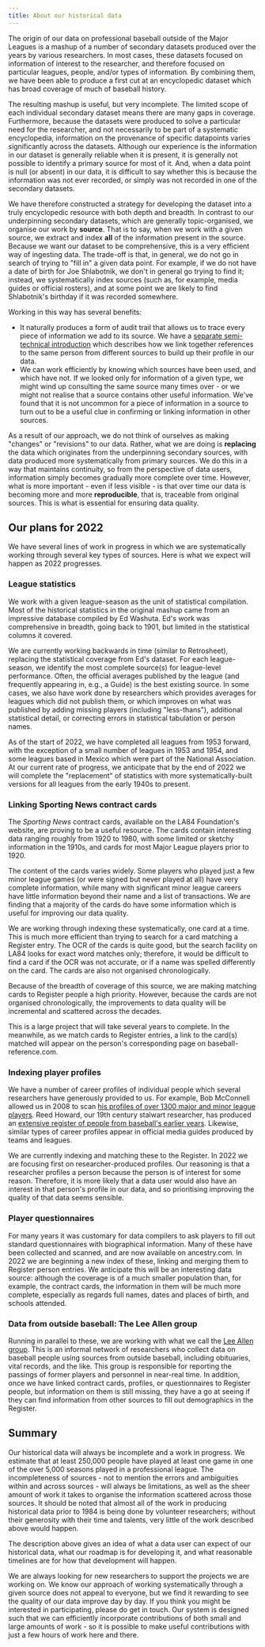 ```yaml
---
title: About our historical data
---
```


The origin of our data on professional baseball outside of the Major Leagues is a 
mashup of a number of secondary datasets produced over the years by various researchers.
In most cases, these datasets focused on information of interest to the researcher,
and therefore focused on particular leagues, people, and/or types of information.
By combining them, we have been able to produce a first cut at an encyclopedic
dataset which has broad coverage of much of baseball history.

The resulting mashup is useful, but very incomplete.  The limited scope of each
individual secondary dataset means there are many gaps in coverage.
Furthermore, because the datasets were produced to solve a particular need for
the researcher, and not necessarily to be part of a systematic encyclopedia,
information on the provenance of specific datapoints varies significantly across
the datasets.  Although our experience is the information in our dataset is
generally reliable when it is present, it is generally not possible to identify
a primary source for most of it.  And, when a data point is null (or absent)
in our data, it is difficult to say whether this is because the information
was not ever recorded, or simply was not recorded in one of the secondary
datasets.

We have therefore constructed a strategy for developing the dataset into
a truly encyclopedic resource with both depth and breadth.
In contrast to our underpinning secondary datasets, which are generally topic-organised,
we organise our work by **source**.  That is to say, when we work with a given source,
we extract and index **all** of the information present in the source.
Because we want our dataset to be comprehensive, this is a very efficient way of
ingesting data.  The trade-off is that, in general, we do not go in search of
trying to "fill in" a given data point.  For example, if we do not have a date of
birth for Joe Shlabotnik, we don't in general go trying to find it; instead, we
systematically index sources (such as, for example, media guides or official rosters),
and at some point we are likely to find Shlabotnik's birthday if it was recorded
somewhere.

Working in this way has several benefits:
* It naturally produces a form of audit trail that allows us to trace every
  piece of information we add to its source.  We have a [separate semi-technical
  introduction](bioclusters) which describes how we link together references
  to the same person from different sources to build up their profile in our
  data.
* We can work efficiently by knowing which sources have been used, and which have
  not.  If we looked only for information of a given type, we might wind up
  consulting the same source many times over - or we might not realise that a
  source contains other useful information.  We've found that it is not uncommon
  for a piece of information in a source to turn out to be a useful clue in
  confirming or linking information in other sources.
  
As a result of our approach, we do not think of ourselves as making "changes" or
"revisions" to our data.  Rather, what we are doing is **replacing** the data
which originates from the underpinning secondary sources, with data produced
more systematically from primary sources.  We do this in a way that maintains
continuity, so from the perspective of data users, information simply becomes
gradually more complete over time.  However, what is more important - even if
less visible - is that over time our data is becoming more and more
**reproducible**, that is, traceable from original sources.  This is what is
essential for ensuring data quality.

## Our plans for 2022

We have several lines of work in progress in which we are systematically working
through several key types of sources.  Here is what we expect will happen as
2022 progresses.

### League statistics

We work with a given league-season as the unit of statistical compilation.
Most of the historical statistics in the original mashup came from an impressive
database compiled by Ed Washuta.  Ed's work was comprehensive in breadth, going
back to 1901, but limited in the statistical columns it covered.

We are currently working backwards in time (similar to Retrosheet), replacing
the statistical coverage from Ed's dataset.  For each league-season, we identify
the most complete source(s) for league-level performance.  Often, the official
averages published by the league (and frequently appearing in, e.g., a Guide)
is the best existing source.  In some cases, we also have work done by researchers
which provides averages for leagues which did not publish them, or which improves
on what was published by adding missing players (including "less-thans"),
additional statistical detail, or correcting errors in statistical tabulation or
person names.

As of the start of 2022, we have completed all leagues from 1953 forward,
with the exception of a small number of leagues in 1953 and 1954, and some
leagues based in Mexico which were part of the National Association.
At our current rate of progress, we anticipate that by the end of 2022 we will
complete the "replacement" of statistics with more systematically-built versions
for all leagues from the early 1940s to present.

### Linking Sporting News contract cards

The _Sporting News_ contract cards, available on the LA84 Foundation's website,
are proving to be a useful resource.  The cards contain interesting data ranging
roughly from 1920 to 1980, with some limited or sketchy information in the 1910s,
and cards for most Major League players prior to 1920.

The content of the cards varies widely.  Some players who played just a few minor
league games (or were signed but never played at all) have very complete information,
while many with significant minor league careers have little information beyond
their name and a list of transactions.  We are finding that a majority of the cards
do have some information which is useful for improving our data quality.

We are working through indexing these systematically, one card at a time.  This is much more
efficient than trying to search for a card matching a Register entry.  The OCR of
the cards is quite good, but the search facility on LA84 looks for exact word
matches only; therefore, it would be difficult to find a card if the OCR was not
accurate, or if a name was spelled differently on the card.
The cards are also not organised chronologically.

Because of the breadth of coverage of this source, we are making matching cards
to Register people a high priority.  However, because the cards are not organised
chronologically, the improvements to data quality will be incremental and scattered
across the decades.

This is a large project that will take several years to complete.  In the meanwhile,
as we match cards to Register entries, a link to the card(s) matched will appear
on the person's corresponding page on baseball-reference.com.


### Indexing player profiles

We have a number of career profiles of individual people which several researchers
have generously provided to us.  For example, Bob McConnell allowed us in 2008
to scan [his profiles of over 1300 major and minor league players](https://www.dropbox.com/sh/rntugcqba320uau/AAAVXoRuZ87axOS2R8MvMvr1a?dl=0).
Reed Howard, our 19th century stalwart researcher, has produced an
[extensive register of people from baseball's earlier years](../reports/howard).
Likewise, similar types of career profiles appear in official media guides produced
by teams and leagues.

We are currently indexing and matching these to the Register.  In 2022 we are focusing
first on researcher-produced profiles.  Our reasoning is that a researcher profiles a person
because the person is of interest for some reason.  Therefore, it is more likely that a
data user would also have an interest in that person's profile in our data, and so prioritising
improving the quality of that data seems sensible.


### Player questionnaires

For many years it was customary for data compilers to ask players to fill out standard
questionnaires with biographical information.  Many of these have been collected and
scanned, and are now available on ancestry.com.  In 2022 we are beginning a new index
of these, linking and merging them to Register person entries.  We anticipate this will be
an interesting data source: although the coverage is of a much smaller population than,
for example, the contract cards, the information in them will be much more complete,
especially as regards full names, dates and places of birth, and schools attended.


### Data from outside baseball: The Lee Allen group

Running in parallel to these, we are working with what we call the
[Lee Allen group](leeallen).  This is an informal network of researchers who collect
data on baseball people using sources from outside baseball, including obituaries, vital
records, and the like.  This group is responsible for reporting the passings of former
players and personnel in near-real time.  In addition, once we have linked contract cards,
profiles, or questionnaires to Register people, but information on them is still missing,
they have a go at seeing if they can find information from other sources to fill out
demographics in the Register.


## Summary

Our historical data will always be incomplete and a work in progress.  We estimate that
at least 250,000 people have played at least one game in one of the over 5,000 seasons
played in a professional league.  The incompleteness of sources - not to mention the
errors and ambiguities within and across sources - will always be limitations, as well as
the sheer amount of work it takes to organise the information scattered across those
sources.  It should be noted that almost all of the work in producing historical data
prior to 1984 is being done by volunteer researchers; without their generosity with
their time and talents, very little of the work described above would happen.

The description above gives an idea of what a data user can expect of our historical
data, what our roadmap is for developing it, and what reasonable timelines are for
how that development will happen.

We are always looking for new researchers to support the projects we are working on.
We know our approach of working systematically through a given source does not appeal
to everyone, but we find it rewarding to see the quality of our data improve day
by day.  If you think you might be interested in participating, please do get in touch.
Our system is designed such that we can efficiently incorporate contributions of both
small and large amounts of work - so it is possible to make useful contributions with
just a few hours of work here and there.

